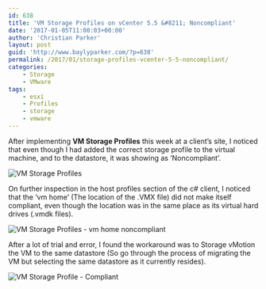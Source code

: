 ```yaml
---
id: 638
title: 'VM Storage Profiles on vCenter 5.5 &#8211; Noncompliant'
date: '2017-01-05T11:00:03+00:00'
author: 'Christian Parker'
layout: post
guid: 'http://www.baylyparker.com/?p=638'
permalink: /2017/01/storage-profiles-vcenter-5-5-noncompliant/
categories:
    - Storage
    - VMware
tags:
    - esxi
    - Profiles
    - storage
    - vmware
---
```


After implementing **VM Storage Profiles** this week at a client’s site, I noticed that even though I had added the correct storage profile to the virtual machine, and to the datastore, it was showing as ‘Noncompliant’.

![VM Storage Profiles](https://i0.wp.com/www.baylyparker.com/wp-content/uploads/2017/01/VM-Storage-Profiles.png?resize=300%2C81 "VM Storage Profiles")

On further inspection in the host profiles section of the c# client, I noticed that the ‘vm home’ (The location of the .VMX file) did not make itself compliant, even though the location was in the same place as its virtual hard drives (.vmdk files).

![VM Storage Profiles - vm home noncompliant](https://i0.wp.com/www.baylyparker.com/wp-content/uploads/2017/01/Noncompliant.png?resize=300%2C96 "VM Storage Profiles - vm home noncompliant")

After a lot of trial and error, I found the workaround was to Storage vMotion the VM to the same datastore (So go through the process of migrating the VM but selecting the same datastore as it currently resides).

![VM Storage Profile - Compliant](https://i0.wp.com/www.baylyparker.com/wp-content/uploads/2017/01/Compliant.png?resize=300%2C83 "VM Storage Profile - Compliant")